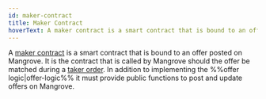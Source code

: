 ```yaml
---
id: maker-contract
title: Maker Contract
hoverText: A maker contract is a smart contract that is bound to an offer posted on Mangrove. 
---
```


A [maker contract](../contracts/technical-references/taking-and-making-offers/reactive-offer/maker-contract.md) is a smart contract that is bound to an offer posted on Mangrove. 
It is the contract that is called by Mangrove should the offer be matched during a [taker order](../contracts/technical-references/taking-and-making-offers/taker-order/README.md).
In addition to implementing the %%offer logic|offer-logic%% it must provide public functions to post and update offers on Mangrove.